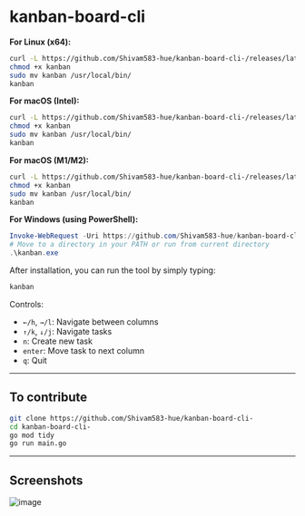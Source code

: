 
# kanban-board-cli

**For Linux (x64):**
```bash
curl -L https://github.com/Shivam583-hue/kanban-board-cli-/releases/latest/download/kanban-linux-amd64 -o kanban
chmod +x kanban
sudo mv kanban /usr/local/bin/
kanban
```

**For macOS (Intel):**
```bash
curl -L https://github.com/Shivam583-hue/kanban-board-cli-/releases/latest/download/kanban-darwin-amd64 -o kanban
chmod +x kanban
sudo mv kanban /usr/local/bin/
kanban
```

**For macOS (M1/M2):**
```bash
curl -L https://github.com/Shivam583-hue/kanban-board-cli-/releases/latest/download/kanban-darwin-arm64 -o kanban
chmod +x kanban
sudo mv kanban /usr/local/bin/
kanban
```

**For Windows (using PowerShell):**
```powershell
Invoke-WebRequest -Uri https://github.com/Shivam583-hue/kanban-board-cli-/releases/latest/download/kanban-windows-amd64.exe -OutFile kanban.exe
# Move to a directory in your PATH or run from current directory
.\kanban.exe
```

After installation, you can run the tool by simply typing:
```bash
kanban
```

Controls:
- `←/h`, `→/l`: Navigate between columns
- `↑/k`, `↓/j`: Navigate tasks
- `n`: Create new task
- `enter`: Move task to next column
- `q`: Quit


---
## To contribute
 ```bash
git clone https://github.com/Shivam583-hue/kanban-board-cli-
cd kanban-board-cli-
go mod tidy
go run main.go
```
---
## Screenshots
![image](https://github.com/user-attachments/assets/fb2f52c6-2933-4a27-8f70-d19bcc5756fd)
